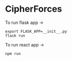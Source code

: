 # CipherForces

To run flask app -> 
  
    export FLASK_APP=__init__.py
    flask run
    
To run react app ->

    npm run
